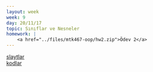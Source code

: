```yaml
---
layout: week
week: 9
day: 20/11/17
topic: Sınıflar ve Nesneler
homework: |
    <a href="../files/mtk467-oop/hw2.zip">Ödev 2</a>
---
```

[slaytlar](../files/mtk467-oop/week9/NYP-Hafta9.pdf)  
[kodlar](../files/mtk467-oop/week9/Hafta9Kodlar.zip) 